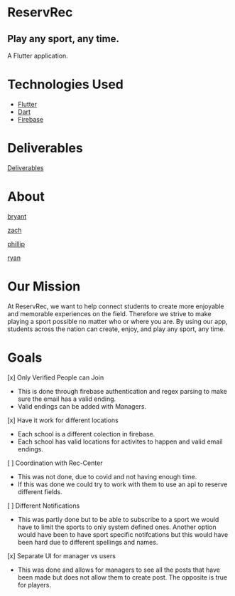 # ReservRec
## Play any sport, any time.
A Flutter application.

# Technologies Used
 - [Flutter](https://flutter.dev/)
 - [Dart](https://dart.dev/)
 - [Firebase](https://firebase.google.com/)

# Deliverables
[Deliverables](https://bconquest.github.io/ReservRec/deliverables)

# About
[bryant](./bryant.md) 

[zach](./zach.md)

[phillip](./phillip.md)

[ryan](./ryan.md)

# Our Mission
At ReservRec, we want to help connect students to create more enjoyable and memorable experiences on the field.
Therefore we strive to make playing a sport possible no matter who or where you are.
By using our app, students across the nation can create, enjoy, and play any sport, any time.

# Goals
 [x] Only Verified People can Join
   - This is done through firebase authentication and regex parsing to make sure the email has a valid ending.
   - Valid endings can be added with Managers.
   
 [x] Have it work for different locations
   - Each school is a different colection in firebase.
   - Each school has valid locations for activites to happen and valid email endings.
   
 [ ] Coordination with Rec-Center
   - This was not done, due to covid and not having enough time.
   - If this was done we could try to work with them to use an api to reserve different fields.
   
 [ ] Different Notifications
   - This was partly done but to be able to subscribe to a sport we would have to limit the sports to only system defined ones. Another option would have been to have sport specific notifcations but this would have been hard due to different spellings and names.
   
 [x] Separate UI for manager vs users
   - This was done and allows for managers to see all the posts that have been made but does not allow them to create post. The opposite is true for players.
